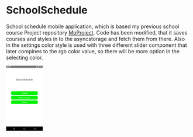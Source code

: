 # SchoolSchedule

School schedule mobile application, which is based my previous school course Project repository [MoProject](https://github.com/JuHaNi654/MoProject).
Code has been modified, that it saves courses and styles in to the asyncstorage and fetch them from there.
Also in the settings color style is used with three different slider component that later compines to the rgb color value,
so there will be more option in the selecting color.

<img src="screenshots/Screenshot_1559661209.png" width="100">